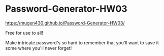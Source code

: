 # Password-Generator-HW03

https://mugen430.github.io/Password-Generator-HW03/


Free for use to all!

Make intricate password's so hard to remember that you'll want to save it some where you'll never forget!
